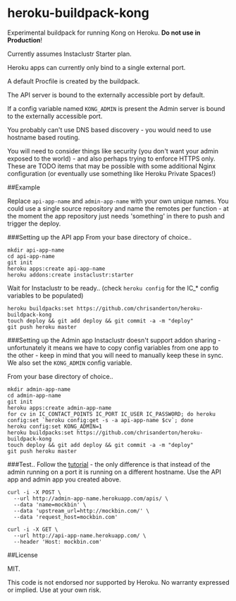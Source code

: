 # heroku-buildpack-kong

Experimental buildpack for running Kong on Heroku. **Do not use in Production**!

Currently assumes Instaclustr Starter plan.

Heroku apps can currently only bind to a single external port.

A default Procfile is created by the buildpack.

The API server is bound to the externally accessible port by default.

If a config variable named `KONG_ADMIN` is present the Admin server is bound to the externally accessible port.

You probably can't use DNS based discovery - you would need to use hostname based routing.

You will need to consider things like security (you don't want your admin exposed to the world) - and also perhaps trying to enforce HTTPS only. These are TODO items that may be possible with some additional Nginx configuration (or eventually use something like Heroku Private Spaces!)

##Example

Replace `api-app-name` and `admin-app-name` with your own unique names. You could use a single source repository and name the remotes per function - at the moment the app repository just needs 'something' in there to push and trigger the deploy.

###Setting up the API app
From your base directory of choice..

```
mkdir api-app-name
cd api-app-name
git init
heroku apps:create api-app-name
heroku addons:create instaclustr:starter
```

Wait for Instaclustr to be ready.. (check `heroku config` for the IC_* config variables to be populated)

```
heroku buildpacks:set https://github.com/chrisanderton/heroku-buildpack-kong
touch deploy && git add deploy && git commit -a -m "deploy"
git push heroku master
```

###Setting up the Admin app
Instaclustr doesn't support addon sharing - unfortunately it means we have to copy config variables from one app to the other - keep in mind that you will need to manually keep these in sync. We also set the `KONG_ADMIN` config variable.

From your base directory of choice..

```
mkdir admin-app-name
cd admin-app-name
git init
heroku apps:create admin-app-name
for cv in IC_CONTACT_POINTS IC_PORT IC_USER IC_PASSWORD; do heroku config:set `heroku config:get -s -a api-app-name $cv`; done
heroku config:set KONG_ADMIN=1
heroku buildpacks:set https://github.com/chrisanderton/heroku-buildpack-kong
touch deploy && git add deploy && git commit -a -m "deploy"
git push heroku master
```

###Test.. 
Follow the [tutorial](https://getkong.org/docs/0.5.x/getting-started/adding-your-api/) - the only difference is that instead of the admin running on a port it is running on a different hostname. Use the API app and admin app you created above.

```
curl -i -X POST \
  --url http://admin-app-name.herokuapp.com/apis/ \
  --data 'name=mockbin' \
  --data 'upstream_url=http://mockbin.com/' \
  --data 'request_host=mockbin.com'
  
curl -i -X GET \
  --url http://api-app-name.herokuapp.com/ \
  --header 'Host: mockbin.com'
```

##License

MIT.

This code is not endorsed nor supported by Heroku. No warranty expressed or implied. Use at your own risk.